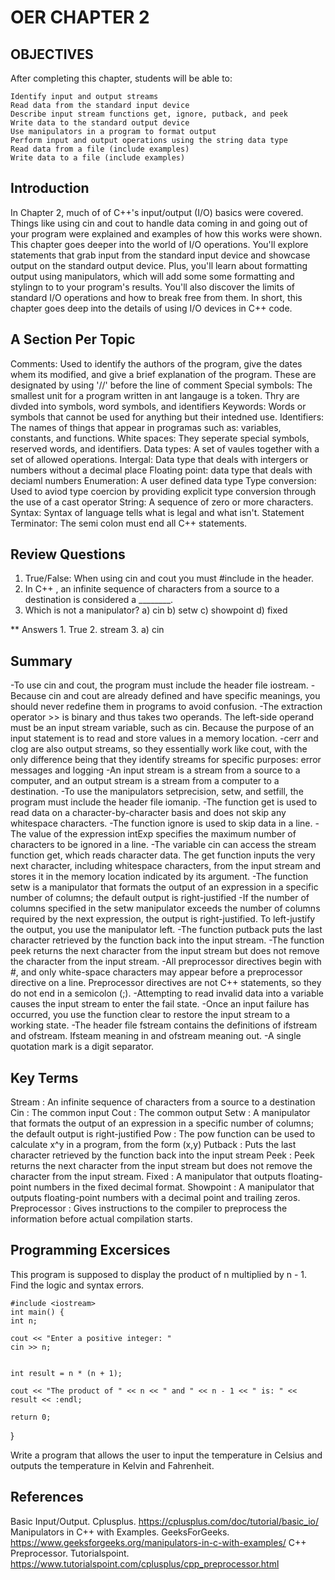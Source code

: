 # OER CHAPTER 2

## OBJECTIVES
After completing this chapter, students will be able to:

    Identify input and output streams
    Read data from the standard input device
    Describe input stream functions get, ignore, putback, and peek
    Write data to the standard output device
    Use manipulators in a program to format output
    Perform input and output operations using the string data type
    Read data from a file (include examples)
    Write data to a file (include examples)

## Introduction
In Chapter 2, much of of C++'s input/output (I/O) basics were covered. Things like using cin and cout 
to handle data coming in and going out of your program were explained and examples of how this works were shown. 
This chapter goes deeper into the world of I/O operations. You'll explore statements that grab input from the standard 
input device and showcase output on the standard output device. Plus, you'll learn about formatting output using manipulators, 
which will add some some formatting and stylingn to to your program's results. You'll also discover the limits of standard 
I/O operations and how to break free from them. In short, this chapter goes deep into the details of using I/O devices in C++ code.

## A Section Per Topic
Comments: Used to identify the authors of the program, give the dates whem its modified, and give a brief explanation of the program. These
are designated by using '//' before the line of comment
Special symbols: The smallest unit for a program written in ant langauge is a token. Thry are divded into symbols, word symbols, and identifiers 
Keywords: Words or symbols that cannot be used for anything but their intedned use. 
Identifiers: The names of things that appear in programas such as: variables, constants, and functions. 
White spaces: They seperate special symbols, reserved words, and identifiers.
Data types: A set of vaules together with a set of allowed operations.
Intergal: Data type that deals with intergers or numbers without a decimal place 
Floating point: data type that deals with deciaml numbers
Enumeration: A user defined data type 
Type conversion: Used to aviod type coercion by providing explicit type conversion through the use of a cast operator 
String: A sequence of zero or more characters.
Syntax: Syntax of language tells what is legal and what isn't. 
Statement Terminator: The semi colon must end all C++ statements. 

## Review Questions 
1. True/False: When using cin and cout you must #include <iostream> in the header.
2. In C++ , an infinite sequence of characters from a source to a destination is considered a ________.
3. Which is not a manipulator?
a) cin
b) setw
c) showpoint
d) fixed

** Answers 1. True 2. stream 3. a) cin

## Summary
-To use cin and cout, the program must include the header file iostream.
-Because cin and cout are already defined and have specific meanings, you should never redefine them in programs to avoid confusion.
-The extraction operator >> is binary and thus takes two operands. The left-side operand must be an input stream variable, such as cin. Because the purpose of an input statement is to read and store values in a memory location.
-cerr and clog are also output streams, so they essentially work like cout, with the only difference being that they identify streams for specific purposes: error messages and logging
-An input stream is a stream from a source to a computer, and an output stream is a stream from a computer to a destination.
-To use the manipulators setprecision, setw, and setfill, the program must include the header file iomanip.
-The function get is used to read data on a character-by-character basis and does not skip any whitespace characters.
-The function ignore is used to skip data in a line.
-The value of the expression intExp specifies the maximum number of characters to be ignored in a line.
-The variable cin can access the stream function get, which reads character data. The get function inputs the very next character, including whitespace characters, from the input stream and stores it in the memory location indicated by its argument.
-The function setw is a manipulator that formats the output of an expression in a specific number of columns; the default output is right-justified
-If the number of columns specified in the setw manipulator exceeds the number of columns required by the next expression, the output is right-justified. To left-justify the output, you use the manipulator left.
-The function putback puts the last character retrieved by the function back into the input stream.
-The function peek returns the next character from the input stream but does not remove the character from the input stream.
-All preprocessor directives begin with #, and only white-space characters may appear before a preprocessor directive on a line. Preprocessor directives are not C++ statements, so they do not end in a semicolon (;).
-Attempting to read invalid data into a variable causes the input stream to enter the fail state.
-Once an input failure has occurred, you use the function clear to restore the input stream to a working state.
-The header file fstream contains the definitions of ifstream and ofstream. Ifsteam meaning in and ofstream meaning out.
-A single quotation mark is a digit separator.

## Key Terms
Stream
        : An infinite sequence of characters from a source to a destination
Cin
        : The common input
Cout
        : The common output
Setw
        : A manipulator that formats the output of an expression in a specific number of columns; the default output is right-justified
Pow
        : The pow function can be used to calculate x^y in a program, from the form (x,y)
Putback
        : Puts the last character retrieved by the function back into the input stream
Peek
        : Peek returns the next character from the input stream but does not remove the character from the input stream.
Fixed
        : A manipulator that outputs floating-point numbers in the fixed decimal format.
Showpoint
        : A manipulator that outputs floating-point numbers with a decimal point and trailing zeros.
Preprocessor
        : Gives instructions to the compiler to preprocess the information before actual compilation starts.

## Programming Excersices

This program is supposed to display the product of n multiplied by n - 1. Find the logic and syntax errors. 



    #include <iostream>
    int main() {
    int n;

    cout << "Enter a positive integer: "
    cin >> n;

    
    int result = n * (n + 1);  

    cout << "The product of " << n << " and " << n - 1 << " is: " << result << :endl;

    return 0;
}

Write a program that allows the user to input the temperature in Celsius and outputs the temperature in Kelvin and Fahrenheit. 


## References
Basic Input/Output. Cplusplus. https://cplusplus.com/doc/tutorial/basic_io/
Manipulators in C++ with Examples. GeeksForGeeks. https://www.geeksforgeeks.org/manipulators-in-c-with-examples/
C++ Preprocessor. Tutorialspoint. https://www.tutorialspoint.com/cplusplus/cpp_preprocessor.html
